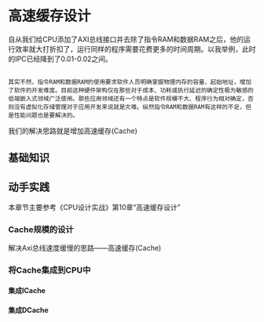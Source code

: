 # 高速缓存设计

自从我们给CPU添加了AXI总线接口并去除了指令RAM和数据RAM之后，他的运行效率就大打折扣了，运行同样的程序需要花费更多的时间周期。以我举例，此时的IPC已经降到了0.01-0.02之间。

```{admonition} 那么去除指令RAM和数据RAM是不是一种设计倒退呢？

其实不然，指令RAM和数据RAM的使用要求软件人员明确掌握物理内存的容量、起始地址，增加了软件的开发难度。目前这种硬件架构仅在那些对于成本、功耗或执行延迟的确定性极为敏感的低端嵌入式领域广泛使用。那些应用领域还有一个特点是软件规模不大、程序行为相对确定，否则没有虚拟化存储管理对于应用开发来说就是灾难。纵然指令RAM和数据RAM有这样的不足，但是性能问题也是要解决的。

```


我们的解决思路就是增加高速缓存(Cache)


## 基础知识
## 动手实践

本章节主要参考《CPU设计实战》第10章“高速缓存设计”

### Cache规模的设计

解决Axi总线速度缓慢的思路——高速缓存(Cache)

### 将Cache集成到CPU中

#### 集成ICache

#### 集成DCache

